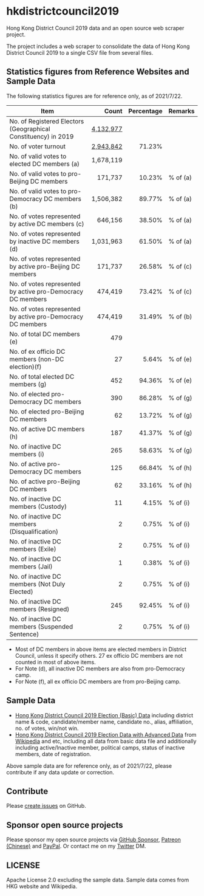 # hkdistrictcouncil2019
Hong Kong District Council 2019 data and an open source web scraper project.

The project includes a web scraper to consolidate the data of Hong Kong District Council 2019 to a single CSV file from several files.

## Statistics figures from Reference Websites and Sample Data

The following statistics figures are for reference only, as of 2021/7/22.

|Item|Count|Percentage|Remarks|
|-|-:|-:|-|
|No. of Registered Electors (Geographical Constituency) in 2019|[4,132,977](https://www.voterregistration.gov.hk/eng/statistic20191.html)|||
|No. of voter turnout|[2,943,842](https://www.elections.gov.hk/dc2019/eng/turnout.html)|71.23%||
|No. of valid votes to elected DC members (a)|1,678,119|||
|No. of valid votes to pro-Beijing DC members|171,737|10.23%|% of (a)|
|No. of valid votes to pro-Democracy DC members (b)|1,506,382|89.77%|% of (a)|
|No. of votes represented by active DC members (c)|646,156|38.50%|% of (a)|
|No. of votes represented by inactive DC members (d)|1,031,963|61.50%|% of (a)|
|No. of votes represented by active pro-Beijing DC members|171,737|26.58%|% of (c)|
|No. of votes represented by active pro-Democracy DC members|474,419|73.42%|% of (c)|
|No. of votes represented by active pro-Democracy DC members|474,419|31.49%|% of (b)|
|No. of total DC members (e)|479|||
|No. of ex officio DC members (non-DC election)(f)|27|5.64%|% of (e)|
|No. of total elected DC members (g)|452|94.36%|% of (e)|
|No. of elected pro-Democracy DC members|390|86.28%|% of (g)|
|No. of elected pro-Beijing DC members|62|13.72%|% of (g)||
|No. of active DC members (h)|187|41.37%|% of (g)|
|No. of inactive DC members (i)|265|58.63%|% of (g)|
|No. of active pro-Democracy DC members|125|66.84%|% of (h)|
|No. of active pro-Beijing DC members|62|33.16%|% of (h)|
|No. of inactive DC members (Custody)|11|4.15%|% of (i)|
|No. of inactive DC members (Disqualification)|2|0.75%|% of (i)|
|No. of inactive DC members (Exile)|2|0.75%|% of (i)|
|No. of inactive DC members (Jail)|1|0.38%|% of (i)|
|No. of inactive DC members (Not Duly Elected)|2|0.75%|% of (i)|
|No. of inactive DC members (Resigned)|245|92.45%|% of (i)|
|No. of inactive DC members (Suspended Sentence)|2|0.75%|% of (i)|

* Most of DC members in above items are elected members in District Council, unless it specify others. 27 ex officio DC members are not counted in most of above items.
* For Note (d), all inactive DC members are also from pro-Democracy camp.
* For Note (f), all ex officio DC members are from pro-Beijing camp.

## Sample Data

* [Hong Kong District Council 2019 Election (Basic) Data](https://github.com/sammyfung/hkdistrictcouncil2019/blob/main/sample-data/hkdistrictcouncil2019-election-sorted.csv) including district name & code, candidate/member name, candidate no., alias, affiliation, no. of votes, win/not win.
* [Hong Kong District Council 2019 Election Data with Advanced Data](https://github.com/sammyfung/hkdistrictcouncil2019/blob/main/sample-data/hkdistrictcouncil2019-election-sorted-advance.csv) from [Wikipedia](https://zh.wikipedia.org/wiki/%E9%A6%99%E6%B8%AF%E5%8D%80%E8%AD%B0%E6%9C%83) and etc, including all data from basic data file and additionally including active/Inactive member, political camps, status of inactive members, date of registration.

Above sample data are for reference only, as of 2021/7/22, please contribute if any data update or correction.

## Contribute

Please [create issues](https://github.com/sammyfung/hkdistrictcouncil2019/issues) on GitHub.

## Sponsor open source projects

Please sponsor my open source projects via [GitHub Sponsor](https://github.com/sponsors/sammyfung), [Patreon (Chinese)](https://www.patreon.com/sammyfung) and [PayPal](https://sammy.hk/paypal/). Or contact me on my [Twitter](https://twitter.com/sammyfung) DM.

## LICENSE

Apache License 2.0 excluding the sample data. Sample data comes from HKG website and Wikipedia.

